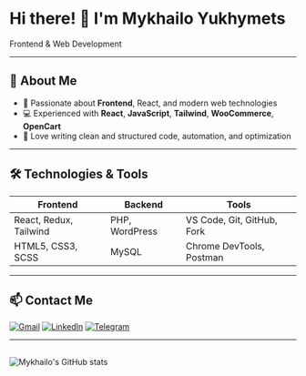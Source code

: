 
# Hi there! 👋 I'm Mykhailo Yukhymets

Frontend & Web Development

---

## 🔹 About Me
- 🎯 Passionate about **Frontend**, React, and modern web technologies  
- 💻 Experienced with **React**, **JavaScript**, **Tailwind**, **WooCommerce**, **OpenCart**  
- 📝 Love writing clean and structured code, automation, and optimization  

---

## 🛠 Technologies & Tools
| Frontend | Backend | Tools |
|----------|---------|-------|
| React, Redux, Tailwind | PHP, WordPress | VS Code, Git, GitHub, Fork |
| HTML5, CSS3, SCSS | MySQL | Chrome DevTools, Postman |

---


## 📫 Contact Me
[![Gmail](https://img.shields.io/badge/Gmail-banyfmb@gmail.com-c14438?logo=gmail&logoColor=white)](mailto:banyfmb@gmail.com)
[![LinkedIn](https://img.shields.io/badge/LinkedIn-MykhailoYukhymets-0A66C2?logo=linkedin&logoColor=white)](https://www.linkedin.com/in/mykhailo-yukhymets-0ab218225?utm_source=share&utm_campaign=share_via&utm_content=profile&utm_medium=ios_app)
[![Telegram](https://img.shields.io/badge/Telegram-@BanyMUV-0088cc?logo=telegram&logoColor=white)](https://t.me/BanyMUV)

---

##
![Mykhailo's GitHub stats](https://github-readme-stats.vercel.app/api?username=MykhailoYukhymets&show_icons=true&theme=cobalt)
